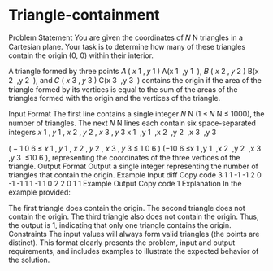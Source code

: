 # Triangle-containment 
Problem Statement
You are given the coordinates of 
𝑁
N triangles in a Cartesian plane. Your task is to determine how many of these triangles contain the origin (0, 0) within their interior.

A triangle formed by three points 
𝐴
(
𝑥
1
,
𝑦
1
)
A(x 
1
​
 ,y 
1
​
 ), 
𝐵
(
𝑥
2
,
𝑦
2
)
B(x 
2
​
 ,y 
2
​
 ), and 
𝐶
(
𝑥
3
,
𝑦
3
)
C(x 
3
​
 ,y 
3
​
 ) contains the origin if the area of the triangle formed by its vertices is equal to the sum of the areas of the triangles formed with the origin and the vertices of the triangle.

Input Format
The first line contains a single integer 
𝑁
N (1 ≤ 
𝑁
N ≤ 1000), the number of triangles.
The next 
𝑁
N lines each contain six space-separated integers 
𝑥
1
,
𝑦
1
,
𝑥
2
,
𝑦
2
,
𝑥
3
,
𝑦
3
x 
1
​
 ,y 
1
​
 ,x 
2
​
 ,y 
2
​
 ,x 
3
​
 ,y 
3
​
  
(
−
1
0
6
≤
𝑥
1
,
𝑦
1
,
𝑥
2
,
𝑦
2
,
𝑥
3
,
𝑦
3
≤
1
0
6
)
(−10 
6
 ≤x 
1
​
 ,y 
1
​
 ,x 
2
​
 ,y 
2
​
 ,x 
3
​
 ,y 
3
​
 ≤10 
6
 ), representing the coordinates of the three vertices of the triangle.
Output Format
Output a single integer representing the number of triangles that contain the origin.
Example Input
diff
Copy code
3
1 1 -1 -1 2 0
-1 -1 1 1 -1 1
0 2 2 0 1 1
Example Output
Copy code
1
Explanation
In the example provided:

The first triangle does contain the origin.
The second triangle does not contain the origin.
The third triangle also does not contain the origin. Thus, the output is 1, indicating that only one triangle contains the origin.
Constraints
The input values will always form valid triangles (the points are distinct).
This format clearly presents the problem, input and output requirements, and includes examples to illustrate the expected behavior of the solution.



